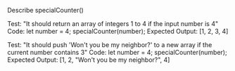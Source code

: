 Describe specialCounter()


Test: "It should return an array of integers 1 to 4 if the input number is 4"
Code:
let number = 4;
specialCounter(number);
Expected Output: [1, 2, 3, 4]

Test: "It should push 'Won't you be my neighbor?' to a new array if the current number contains 3"
Code:
let number = 4;
specialCounter(number);
Expected Output: [1, 2, "Won't you be my neighbor?", 4]